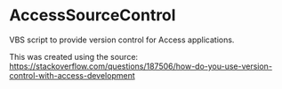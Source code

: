 # AccessSourceControl
VBS script to provide version control for Access applications.

This was created using the source: https://stackoverflow.com/questions/187506/how-do-you-use-version-control-with-access-development
